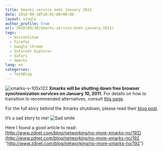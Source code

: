 ```yaml
---
title: Xmarks service ends January 2011
date: 2010-09-30T10:05:00+00:00
layout: single
author_profile: true
url: 2010/09/30/xmarks-service-ends-january-2011/
tags:
  - Discontinue
  - Firefox
  - Google Chrome
  - Internet Explorer
  - Safari
  - Xmarks
lang: en
categories: 
  - TechBlog
---
```

![xmarks-v-105x122](http://lh5.ggpht.com/_vaUVXcmC3OI/TKRZ4kqeJHI/AAAAAAAACkM/OmAS-VS5tTc/xmarks-v-105x122_thumb%5B1%5D.png?imgmax=800)
**Xmarks will be shutting down free browser synchronization services on January 10, 2011.** For details on how to transition to recommended alternatives, consult [this page](http://www.xmarks.com/about/shutdown).

For the full story behind the Xmarks shutdown, please read their [blog post](http://blog.xmarks.com/?p=1886).

It’s a sad story to me! ![Sad smile](http://lh3.ggpht.com/_vaUVXcmC3OI/TKRZ5enRbSI/AAAAAAAACkQ/b3gbkWiFxpM/wlEmoticon-sadsmile%5B2%5D.png?imgmax=800)

Here I found a good article to read: [http://www.zdnet.com/blog/networking/no-more-xmarks-no/192](http://www.zdnet.com/blog/networking/no-more-xmarks-no/192 "http://www.zdnet.com/blog/networking/no-more-xmarks-no/192")
